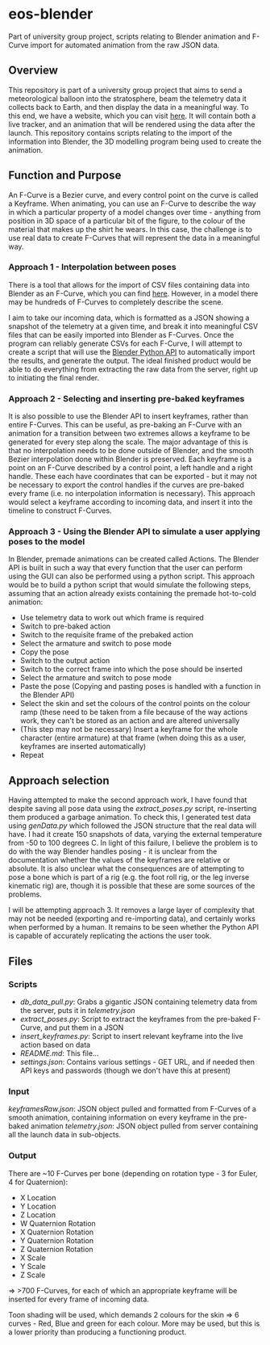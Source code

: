 # eos-blender
Part of university group project, scripts relating to Blender animation and F-Curve import for automated animation from the raw JSON data.

## Overview
This repository is part of a university group project that aims to send a meteorological balloon into the stratosphere, beam the telemetry data it collects back to Earth, and then display the data in a meaningful way. To this end, we have a website, which you can visit [here](eos.mybluemix.com). It will contain both a live tracker, and an animation that will be rendered using the data after the launch. This repository contains scripts relating to the import of the information into Blender, the 3D modelling program being used to create the animation.

## Function and Purpose
An F-Curve is a Bezier curve, and every control point on the curve is called a Keyframe. When animating, you can use an F-Curve to describe the way in which a particular property of a model changes over time - anything from position in 3D space of a particular bit of the figure, to the colour of the material that makes up the shirt he wears. In this case, the challenge is to use real data to create F-Curves that will represent the data in a meaningful way. 

### Approach 1 - Interpolation between poses
There is a tool that allows for the import of CSV files containing data into Blender as an F-Curve, which you can find [here](http://blenderartists.org/forum/showthread.php?209181-A-Script-to-Import-a-CSV-File-and-Create-F-Curves-%28for-Blender-2-5x-or-later%29). However, in a model there may be hundreds of F-Curves to completely describe the scene.

I aim to take our incoming data, which is formatted as a JSON showing a snapshot of the telemetry at a given time, and break it into meaningful CSV files that can be easily imported into Blender as F-Curves. Once the program can reliably generate CSVs for each F-Curve, I will attempt to create a script that will use the [Blender Python API](http://www.blender.org/api/blender_python_api_2_74_5/) to automatically import the results, and generate the output. The ideal finished product would be able to do everything from extracting the raw data from the server, right up to initiating the final render.

### Approach 2 - Selecting and inserting pre-baked keyframes
It is also possible to use the Blender API to insert keyframes, rather than entire F-Curves. This can be useful, as pre-baking an F-Curve with an animation for a transition between two extremes allows a keyframe to be generated for every step along the scale. The major advantage of this is that no interpolation needs to be done outside of Blender, and the smooth Bezier interpolation done within Blender is preserved. Each keyframe is a point on an F-Curve described by a control point, a left handle and a right handle. These each have coordinates that can be exported - but it may not be necessary to export the control handles if the curves are pre-baked every frame (i.e. no interpolation information is necessary). This approach would select a keyframe according to incoming data, and insert it into the timeline to construct F-Curves.

### Approach 3 - Using the Blender API to simulate a user applying poses to the model
In Blender, premade animations can be created called Actions. The Blender API is built in such a way that every function that the user can perform using the GUI can also be performed using a python script. This approach would be to build a python script that would simulate the following steps, assuming that an action already exists containing the premade hot-to-cold animation:
- Use telemetry data to work out which frame is required
- Switch to pre-baked action
- Switch to the requisite frame of the prebaked action
- Select the armature and switch to pose mode
- Copy the pose
- Switch to the output action
- Switch to the correct frame into which the pose should be inserted
- Select the armature and switch to pose mode
- Paste the pose (Copying and pasting poses is handled with a function in the Blender API)
- Select the skin and set the colours of the control points on the colour ramp (these need to be taken from a file because of the way actions work, they can't be stored as an action and are altered universally
- (This step may not be necessary) Insert a keyframe for the whole character (entire armature) at that frame (when doing this as a user, keyframes are inserted automatically)
- Repeat



## Approach selection
Having attempted to make the second approach work, I have found that despite saving all pose data using the *extract_poses.py* script, re-inserting them produced a garbage animation. To check this, I generated test data using *genData.py* which followed the JSON structure that the real data will have. I had it create 150 snapshots of data, varying the external temperature from -50 to 100 degrees C. In light of this failure, I believe the problem is to do with the way Blender handles posing - it is unclear from the documentation whether the values of the keyframes are relative or absolute. It is also unclear what the consequences are of attempting to pose a bone which is part of a rig (e.g. the foot roll rig, or the leg inverse kinematic rig) are, though it is possible that these are some sources of the problems.

I will be attempting approach 3. It removes a large layer of complexity that may not be needed (exporting and re-importing data), and certainly works when performed by a human. It remains to be seen whether the Python API is capable of accurately replicating the actions the user took.

## Files
### Scripts
- *db_data_pull.py*: Grabs a gigantic JSON containing telemetry data from the server, puts it in *telemetry.json*
- *extract_poses.py*: Script to extract the keyframes from the pre-baked F-Curve, and put them in a JSON
- *insert_keyframes.py*: Script to insert relevant keyframe into the live action based on data
- *README.md*: This file...
- *settings.json*: Contains various settings - GET URL, and if needed then API keys and passwords (though we don't have this at present)

### Input
*keyframesRaw.json*: JSON object pulled and formatted from F-Curves of a smooth animation, containing information on every keyframe in the pre-baked animation
*telemetry.json*: JSON object pulled from server containing all the launch data in sub-objects.

### Output
There are ~10 F-Curves per bone (depending on rotation type - 3 for Euler, 4 for Quaternion):
- X Location
- Y Location
- Z Location
- W Quaternion Rotation
- X Quaternion Rotation
- Y Quaternion Rotation
- Z Quaternion Rotation
- X Scale
- Y Scale
- Z Scale

=> >700 F-Curves, for each of which an appropriate keyframe will be inserted for every frame of incoming data.

Toon shading will be used, which demands 2 colours for the skin => 6 curves - Red, Blue and green for each colour. More may be used, but this is a lower priority than producing a functioning product.


